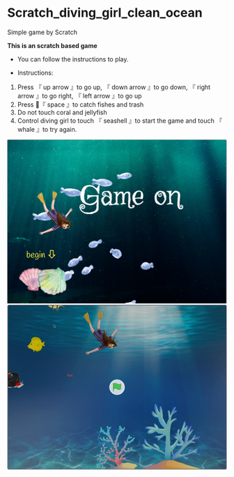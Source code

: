 # Scratch_diving_girl_clean_ocean
Simple game by Scratch

**This is an scratch based game**
* You can follow the instructions to play.

* Instructions:

1. Press 『 up arrow 』to go up, 『 down arrow 』to go down, 『 right arrow 』to go right, 『 left arrow 』to go up
2. Press 『 space 』to catch fishes and trash
3. Do not touch coral and jellyfish 
4. Control diving girl to touch 『 seashell 』to start the game and touch 『 whale 』to try again.


![game on](https://github.com/Snoopy1994/Scratch_diving_girl_clean_ocean/blob/main/game%20on%20.png)
![game image](https://github.com/Snoopy1994/Scratch_diving_girl_clean_ocean/blob/main/diving%20girl.png)
